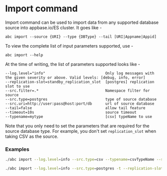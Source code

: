 # Import command

Import command can be used to import data from any supported database source into appbase.io/ES cluster. 
It goes like - 

```
abc import --source {URI} --type {DBType} --tail [URI|Appname|Appid]
```

To view the complete list of input parameters supported, use -

```
abc import --help
```

At the time of writing, the list of parameters supported looks like -

```
--log.level="info"                           Only log messages with the given severity or above. Valid levels: [debug, info, error]
--replication-slot=standby_replication_slot  [postgres] replication slot to use
--src.filter=.*                              Namespace filter for source
--src.type=postgres                          type of source database
--src.uri=http://user:pass@host:port/db      url of source database
--tail=false                                 allow tail feature
--timeout=10s                                source timeout
--typename=mytype                            [csv] typeName to use
```

Note that you only need to set the parameters that are required for the source database type. For example, you don't set `replication_slot` when taking CSV as the source. 


### Examples

```sh
./abc import --log.level=info --src.type=csv --typename=csvTypeName --src.uri="file.csv" "https://USER:PASS@scalr.api.appbase.io/APPNAME"
```

```sh
./abc import --log.level=info --src.type=postgres -t --replication-slot="standby_replication_slot" --src.uri="postgresql://USER:PASS@HOST:PORT/DBNAME" "https://USER:PASS@scalr.api.appbase.io/APPNAME"
```
